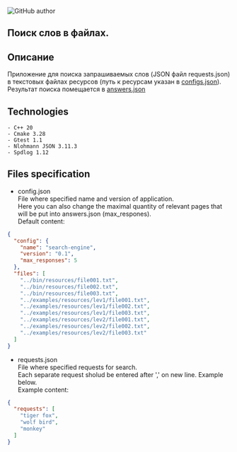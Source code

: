 ![GitHub author](https://img.shields.io/badge/made_on-C++-blue)

## Поиск слов в файлах.

## Описание

Приложение для поиска запрашиваемых слов (JSON файл requests.json) в текстовых файлах ресурсов (путь к ресурсам указан в
[configs.json](./bin/configs.json)). Результат поиска помещается в [answers.json](./bin/answers.json)

## Technologies

```shell
- C++ 20
- Cmake 3.28
- Gtest 1.1
- Nlohmann JSON 3.11.3
- Spdlog 1.12

```

## Files specification

* config.json<br>
  File where specified name and version of application.<br>
  Here you can also change the maximal quantity of relevant pages that will be put into answers.json (max_respones).<br>
  Default content:<br>

```json
{
  "config": {
    "name": "search-engine",
    "version": "0.1",
    "max_responses": 5
  },
  "files": [
    "../bin/resources/file001.txt",
    "../bin/resources/file002.txt",
    "../bin/resources/file003.txt",
    "../examples/resources/lev1/file001.txt",
    "../examples/resources/lev1/file002.txt",
    "../examples/resources/lev1/file003.txt",
    "../examples/resources/lev2/file001.txt",
    "../examples/resources/lev2/file002.txt",
    "../examples/resources/lev2/file003.txt"
  ]
}
```

* requests.json<br>
  File where specified requests for search.<br>
  Each separate request sholud be entered after ',' on new line. Example below.<br>
  Example content:<br>

```json
{
  "requests": [
    "tiger fox",
    "wolf bird",
    "monkey"
  ]
}
```
